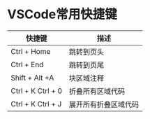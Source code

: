 # VSCode常用快捷键


|快捷键| 描述|
|---|---|
Ctrl + Home |   跳转到页头
Ctrl + End  |   跳转到页尾
Shift + Alt +A	|   块区域注释
Ctrl + K Ctrl + 0	|   折叠所有区域代码
Ctrl + K Ctrl + J	|   展开所有折叠区域代码
